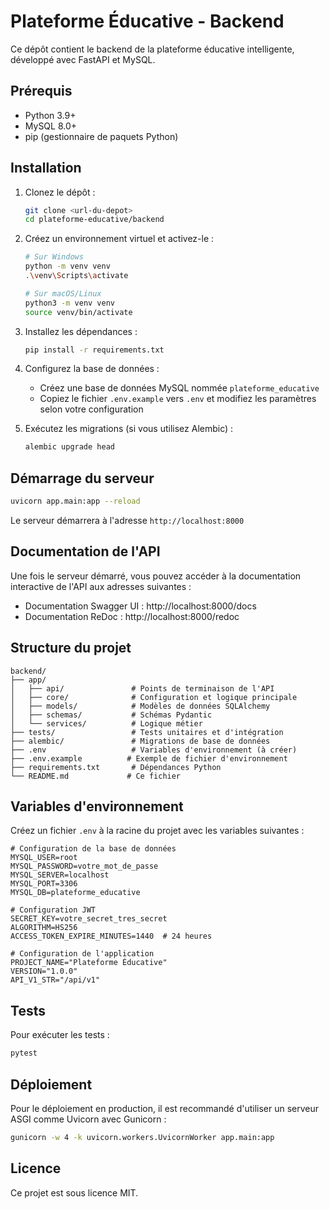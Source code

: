 # Plateforme Éducative - Backend

Ce dépôt contient le backend de la plateforme éducative intelligente, développé avec FastAPI et MySQL.

## Prérequis

- Python 3.9+
- MySQL 8.0+
- pip (gestionnaire de paquets Python)

## Installation

1. Clonez le dépôt :
   ```bash
   git clone <url-du-depot>
   cd plateforme-educative/backend
   ```

2. Créez un environnement virtuel et activez-le :
   ```bash
   # Sur Windows
   python -m venv venv
   .\venv\Scripts\activate
   
   # Sur macOS/Linux
   python3 -m venv venv
   source venv/bin/activate
   ```

3. Installez les dépendances :
   ```bash
   pip install -r requirements.txt
   ```

4. Configurez la base de données :
   - Créez une base de données MySQL nommée `plateforme_educative`
   - Copiez le fichier `.env.example` vers `.env` et modifiez les paramètres selon votre configuration

5. Exécutez les migrations (si vous utilisez Alembic) :
   ```bash
   alembic upgrade head
   ```

## Démarrage du serveur

```bash
uvicorn app.main:app --reload
```

Le serveur démarrera à l'adresse `http://localhost:8000`

## Documentation de l'API

Une fois le serveur démarré, vous pouvez accéder à la documentation interactive de l'API aux adresses suivantes :

- Documentation Swagger UI : http://localhost:8000/docs
- Documentation ReDoc : http://localhost:8000/redoc

## Structure du projet

```
backend/
├── app/
│   ├── api/               # Points de terminaison de l'API
│   ├── core/              # Configuration et logique principale
│   ├── models/            # Modèles de données SQLAlchemy
│   ├── schemas/           # Schémas Pydantic
│   └── services/          # Logique métier
├── tests/                 # Tests unitaires et d'intégration
├── alembic/               # Migrations de base de données
├── .env                   # Variables d'environnement (à créer)
├── .env.example          # Exemple de fichier d'environnement
├── requirements.txt       # Dépendances Python
└── README.md             # Ce fichier
```

## Variables d'environnement

Créez un fichier `.env` à la racine du projet avec les variables suivantes :

```
# Configuration de la base de données
MYSQL_USER=root
MYSQL_PASSWORD=votre_mot_de_passe
MYSQL_SERVER=localhost
MYSQL_PORT=3306
MYSQL_DB=plateforme_educative

# Configuration JWT
SECRET_KEY=votre_secret_tres_secret
ALGORITHM=HS256
ACCESS_TOKEN_EXPIRE_MINUTES=1440  # 24 heures

# Configuration de l'application
PROJECT_NAME="Plateforme Éducative"
VERSION="1.0.0"
API_V1_STR="/api/v1"
```

## Tests

Pour exécuter les tests :

```bash
pytest
```

## Déploiement

Pour le déploiement en production, il est recommandé d'utiliser un serveur ASGI comme Uvicorn avec Gunicorn :

```bash
gunicorn -w 4 -k uvicorn.workers.UvicornWorker app.main:app
```

## Licence

Ce projet est sous licence MIT.
